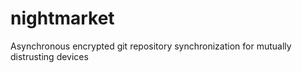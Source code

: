 # nightmarket

Asynchronous encrypted git repository synchronization for mutually distrusting devices
